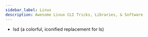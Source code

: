 ```yaml
---
sidebar_label: Linux
description: Awesome Linux CLI Tricks, Libraries, & Software
---
```

- lsd (a colorful, iconified replacement for ls)

